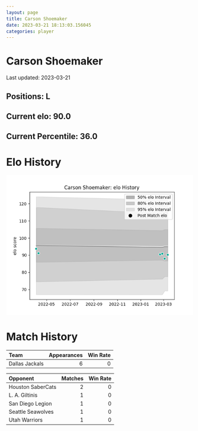 ```yaml
---  
layout: page  
title: Carson Shoemaker  
date: 2023-03-21 18:13:03.156045  
categories: player  
---
```

# Carson Shoemaker


Last updated: 2023-03-21
## Positions: L

## Current elo: 90.0

## Current Percentile: 36.0

# Elo History


![elo history](history_CarsonShoemaker.png)
# Match History


| Team           |   Appearances |   Win Rate |
|:---------------|--------------:|-----------:|
| Dallas Jackals |             6 |          0 |

| Opponent          |   Matches |   Win Rate |
|:------------------|----------:|-----------:|
| Houston SaberCats |         2 |          0 |
| L. A. Giltinis    |         1 |          0 |
| San Diego Legion  |         1 |          0 |
| Seattle Seawolves |         1 |          0 |
| Utah Warriors     |         1 |          0 |